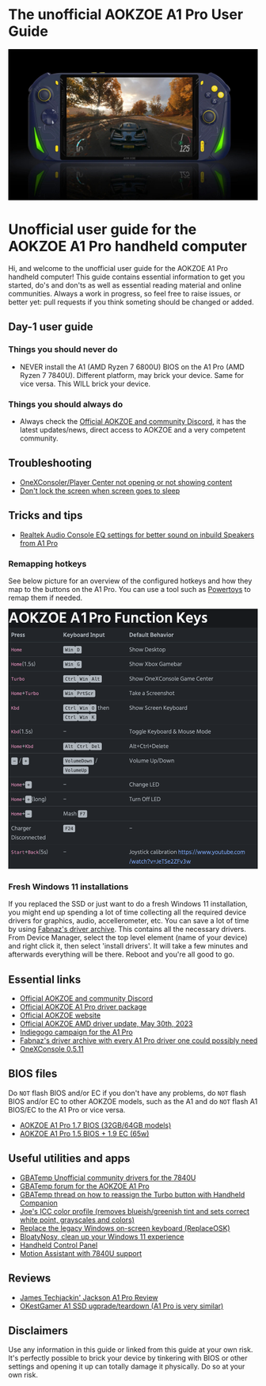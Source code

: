 # The unofficial AOKZOE A1 Pro User Guide
<p align="center">
   <img src="img/a1pro.jpg" width=600/>
</p>


# Unofficial user guide for the AOKZOE A1 Pro handheld computer

Hi, and welcome to the unofficial user guide for the AOKZOE A1 Pro handheld computer! This guide contains essential information to get you started, do's and don'ts as well as essential reading material and online communities. Always a work in progress, so feel free to raise issues, or better yet: pull requests if you think someting should be changed or added.

## Day-1 user guide

### Things you should never do

* NEVER install the A1 (AMD Ryzen 7 6800U) BIOS on the A1 Pro (AMD Ryzen 7 7840U). Different platform, may brick your device. Same for vice versa. This WILL brick your device.

### Things you should always do

* Always check the [Official AOKZOE and community Discord](https://t.co/l34hV0bSfA), it has the latest updates/news, direct access to AOKZOE and a very competent community.

## Troubleshooting

* [OneXConsoler/Player Center not opening or not showing content](fixes/PLAYERCENTREFIXES.md)
* [Don't lock the screen when screen goes to sleep](fixes/NOLOCKONSCREENSLEEP.md)

## Tricks and tips

* [Realtek Audio Console EQ settings for better sound on inbuild Speakers from A1 Pro](howtos/realtek.md) 

### Remapping hotkeys

See below picture for an overview of the configured hotkeys and how they map to the buttons on the A1 Pro. You can use a tool such as [Powertoys](https://learn.microsoft.com/en-us/windows/powertoys/keyboard-manager) to remap them if needed.

<p align="center">
   <img src="img/image.png" width=600/>
</p>

### Fresh Windows 11 installations

If you replaced the SSD or just want to do a fresh Windows 11 installation, you might end up spending a lot of time collecting all the required device drivers for graphics, audio, accellerometer, etc. You can save a lot of time by using [Fabnaz's driver archive](https://mega.nz/file/TVxAwLzA#QutamkUqTFG8rOHeGcQwPidjfqIGTdCb1EWCjFbLbSc). This contains all the necessary drivers. From Device Manager, select the top level element (name of your device) and right click it, then select 'install drivers'. It will take a few minutes and afterwards everything will be there. Reboot and you're all good to go.

## Essential links

* [Official AOKZOE and community Discord](https://t.co/l34hV0bSfA)
* [Official AOKZOE A1 Pro driver package](https://1drv.ms/u/s!AilYUA_Au4xWz1W3_hSXO0i2xZHs?e=2ZD15s)
* [Official AOKZOE website](https://aokzoestore.com/)
* [Official AOKZOE AMD driver update, May 30th, 2023](https://onedrive.live.com/?authkey=%21ADMdeOnXnqsTrv8&cid=568CBBC00F505829&id=568CBBC00F505829%2110216&parId=root&o=OneUp)
* [Indiegogo campaign for the A1 Pro](https://www.indiegogo.com/projects/aokzoe-a1pro-world-s-1st-7840u-gaming-handheld#/)
* [Fabnaz's driver archive with every A1 Pro driver one could possibly need](https://mega.nz/file/TVxAwLzA#QutamkUqTFG8rOHeGcQwPidjfqIGTdCb1EWCjFbLbSc)
* [OneXConsole 0.5.11](https://aokzoe.oss-cn-hangzhou.aliyuncs.com/a1_drivers/OneXConsole_0.5.11.exe)

## BIOS files

Do `NOT` flash BIOS and/or EC if you don't have any problems, do `NOT` flash BIOS and/or EC to other AOKZOE models, such as the A1 and do `NOT` flash A1 BIOS/EC to the A1 Pro or vice versa.

* [AOKZOE A1 Pro 1.7 BIOS (32GB/64GB models)](files/AOK-A1-Pro-1.7-1.09-65W.zip)
* [AOKZOE A1 Pro 1.5 BIOS + 1.9 EC (65w)](files/wetransfer_bios-and-ec_2023-07-12_0854.zip)

## Useful utilities and apps

* [GBATemp Unofficial community drivers for the 7840U](https://gbatemp.net/forums/aokzoe-a1-pro.657/)
* [GBATemp forum for the AOKZOE A1 Pro](https://gbatemp.net/forums/aokzoe-a1-pro.657/)
* [GBATemp thread on how to reassign the Turbo button with Handheld Companion](https://gbatemp.net/threads/mod-assigning-the-turbo-button-in-hc-handheld-companion.636090/)
* [Joe's ICC color profile (removes blueish/greenish tint and sets correct white point, grayscales and colors)](files/AOKZOE_A1P_ICC.zip)
* [Replace the legacy Windows on-screen keyboard (ReplaceOSK)](https://github.com/Lulech23/ReplaceOSK)
* [BloatyNosy, clean up your Windows 11 experience](https://github.com/builtbybel/BloatyNosy)
* [Handheld Control Panel](https://github.com/project-sbc/Handheld-Control-Panel/releases/tag/1.0.0.0)
* [Motion Assistant with 7840U support](https://www.mediafire.com/file/t1i783hyspu4wwz/MotionAssistant_1162.zip/file)

## Reviews

* [James Techjackin' Jackson A1 Pro Review](https://www.youtube.com/watch?v=FQyrs-rVxp0)
* [OKestGamer A1 SSD ugprade/teardown (A1 Pro is very similar)](https://www.youtube.com/watch?v=ytlg3KE05ug)

## Disclaimers

Use any information in this guide or linked from this guide at your own risk. It's perfectly possible to brick your device by tinkering with BIOS or other settings and opening it up can totally damage it physically. Do so at your own risk.